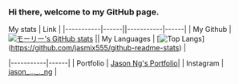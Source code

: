### Hi there, welcome to my GitHub page.

 My stats | Link |
|-----------|------||-----------|------|
| My Github |[![モーリー's GitHub stats](https://github-readme-stats.vercel.app/api?username=jasmix555&theme=apprentice&show_icons=true)](https://github.com/jasmix555/github-readme-stats) || My Languages | [![Top Langs](https://github-readme-stats.vercel.app/api/top-langs/?username=jasmix555&theme=apprentice&show_icons=true&layout=compact)]
(https://github.com/jasmix555/github-readme-stats) |

|-----------|------|
| Portfolio | [Jason Ng's Portfolio](https://jasmix555.github.io/Portfolio/)|
| Instagram | [jason_._._._._ng](https://www.instagram.com/jason_._._._._ng/) |
